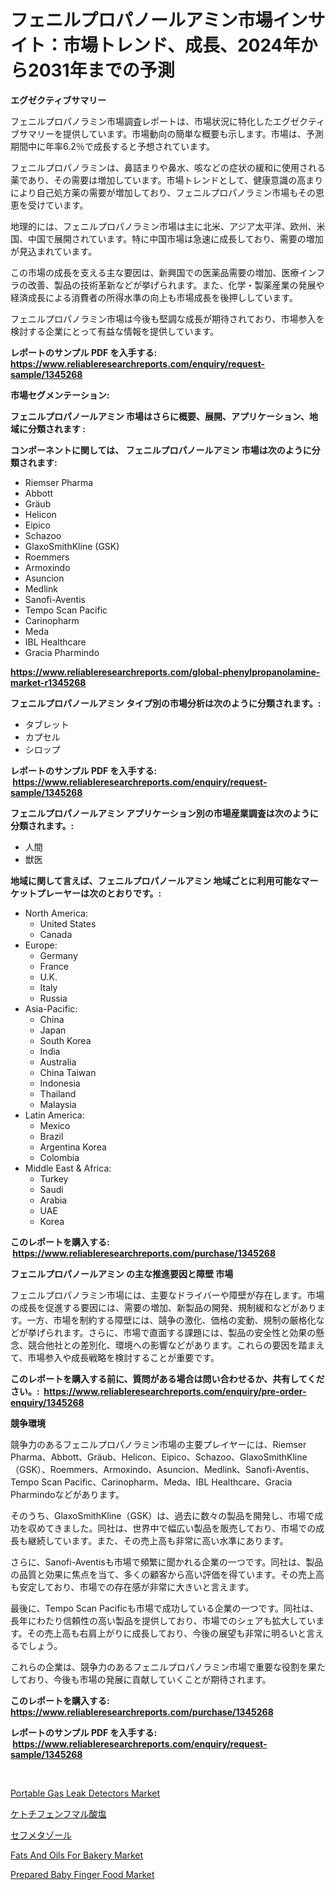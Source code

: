 <p><h1>フェニルプロパノールアミン市場インサイト：市場トレンド、成長、2024年から2031年までの予測</h1></p><p><strong>エグゼクティブサマリー</strong></p>
<p><p>フェニルプロパノラミン市場調査レポートは、市場状況に特化したエグゼクティブサマリーを提供しています。市場動向の簡単な概要も示します。市場は、予測期間中に年率6.2％で成長すると予想されています。</p><p>フェニルプロパノラミンは、鼻詰まりや鼻水、咳などの症状の緩和に使用される薬であり、その需要は増加しています。市場トレンドとして、健康意識の高まりにより自己処方薬の需要が増加しており、フェニルプロパノラミン市場もその恩恵を受けています。</p><p>地理的には、フェニルプロパノラミン市場は主に北米、アジア太平洋、欧州、米国、中国で展開されています。特に中国市場は急速に成長しており、需要の増加が見込まれています。</p><p>この市場の成長を支える主な要因は、新興国での医薬品需要の増加、医療インフラの改善、製品の技術革新などが挙げられます。また、化学・製薬産業の発展や経済成長による消費者の所得水準の向上も市場成長を後押ししています。</p><p>フェニルプロパノラミン市場は今後も堅調な成長が期待されており、市場参入を検討する企業にとって有益な情報を提供しています。</p></p>
<p><strong>レポートのサンプル PDF を入手する: <a href="https://www.reliableresearchreports.com/enquiry/request-sample/1345268">https://www.reliableresearchreports.com/enquiry/request-sample/1345268</a></strong></p>
<p><strong>市場セグメンテーション:</strong></p>
<p><strong> フェニルプロパノールアミン 市場はさらに概要、展開、アプリケーション、地域に分類されます :</strong></p>
<p><strong>コンポーネントに関しては、 フェニルプロパノールアミン 市場は次のように分類されます: &nbsp;</strong></p>
<p><ul><li>Riemser Pharma</li><li>Abbott</li><li>Gräub</li><li>Helicon</li><li>Eipico</li><li>Schazoo</li><li>GlaxoSmithKline (GSK)</li><li>Roemmers</li><li>Armoxindo</li><li>Asuncion</li><li>Medlink</li><li>Sanofi-Aventis</li><li>Tempo Scan Pacific</li><li>Carinopharm</li><li>Meda</li><li>IBL Healthcare</li><li>Gracia Pharmindo</li></ul></p>
<p><strong><a href="https://www.reliableresearchreports.com/global-phenylpropanolamine-market-r1345268">https://www.reliableresearchreports.com/global-phenylpropanolamine-market-r1345268</a></strong></p>
<p><strong> フェニルプロパノールアミン タイプ別の市場分析は次のように分類されます。:</strong></p>
<p><ul><li>タブレット</li><li>カプセル</li><li>シロップ</li></ul></p>
<p><strong>レポートのサンプル PDF を入手する: &nbsp;<a href="https://www.reliableresearchreports.com/enquiry/request-sample/1345268">https://www.reliableresearchreports.com/enquiry/request-sample/1345268</a></strong></p>
<p><strong> フェニルプロパノールアミン アプリケーション別の市場産業調査は次のように分類されます。:</strong></p>
<p><ul><li>人間</li><li>獣医</li></ul></p>
<p><strong>地域に関して言えば、フェニルプロパノールアミン 地域ごとに利用可能なマーケットプレーヤーは次のとおりです。:</strong></p>
<p><ul>
    <li>
        North America:
        <ul>
            <li>United States</li>
            <li>Canada</li>
        </ul>
    </li>
    <li>
        Europe:
        <ul>
            <li>Germany</li>
            <li>France</li>
            <li>U.K.</li>
            <li>Italy</li>
            <li>Russia</li>
        </ul>
    </li>
    <li>
        Asia-Pacific:
        <ul>
            <li>China</li>
            <li>Japan</li>
            <li>South Korea</li>
            <li>India</li>
            <li>Australia</li>
            <li>China Taiwan</li>
            <li>Indonesia</li>
            <li>Thailand</li>
            <li>Malaysia</li>
        </ul>
    </li>
    <li>
        Latin America:
        <ul>
            <li>Mexico</li>
            <li>Brazil</li>
            <li>Argentina Korea</li>
            <li>Colombia</li>
        </ul>
    </li>
    <li>
        Middle East & Africa:
        <ul>
            <li>Turkey</li>
            <li>Saudi</li>
            <li>Arabia</li>
            <li>UAE</li>
            <li>Korea</li>
        </ul>
    </li>
    </ul></p>
<p><strong>このレポートを購入する: &nbsp;<a href="https://www.reliableresearchreports.com/purchase/1345268">https://www.reliableresearchreports.com/purchase/1345268</a></strong></p>
<p><strong>フェニルプロパノールアミン の主な推進要因と障壁 市場</strong></p>
<p><p>フェニルプロパノラミン市場には、主要なドライバーや障壁が存在します。市場の成長を促進する要因には、需要の増加、新製品の開発、規制緩和などがあります。一方、市場を制約する障壁には、競争の激化、価格の変動、規制の厳格化などが挙げられます。さらに、市場で直面する課題には、製品の安全性と効果の懸念、競合他社との差別化、環境への影響などがあります。これらの要因を踏まえて、市場参入や成長戦略を検討することが重要です。</p></p>
<p><strong>このレポートを購入する前に、質問がある場合は問い合わせるか、共有してください。:&nbsp; <a href="https://www.reliableresearchreports.com/enquiry/pre-order-enquiry/1345268">https://www.reliableresearchreports.com/enquiry/pre-order-enquiry/1345268</a></strong></p>
<p><strong>競争環境</strong></p>
<p><p>競争力のあるフェニルプロパノラミン市場の主要プレイヤーには、Riemser Pharma、Abbott、Gräub、Helicon、Eipico、Schazoo、GlaxoSmithKline（GSK）、Roemmers、Armoxindo、Asuncion、Medlink、Sanofi-Aventis、Tempo Scan Pacific、Carinopharm、Meda、IBL Healthcare、Gracia Pharmindoなどがあります。</p><p>そのうち、GlaxoSmithKline（GSK）は、過去に数々の製品を開発し、市場で成功を収めてきました。同社は、世界中で幅広い製品を販売しており、市場での成長も継続しています。また、その売上高も非常に高い水準にあります。</p><p>さらに、Sanofi-Aventisも市場で頻繁に聞かれる企業の一つです。同社は、製品の品質と効果に焦点を当て、多くの顧客から高い評価を得ています。その売上高も安定しており、市場での存在感が非常に大きいと言えます。</p><p>最後に、Tempo Scan Pacificも市場で成功している企業の一つです。同社は、長年にわたり信頼性の高い製品を提供しており、市場でのシェアも拡大しています。その売上高も右肩上がりに成長しており、今後の展望も非常に明るいと言えるでしょう。</p><p>これらの企業は、競争力のあるフェニルプロパノラミン市場で重要な役割を果たしており、今後も市場の発展に貢献していくことが期待されます。</p></p>
<p><strong>このレポートを購入する: &nbsp; <a href="https://www.reliableresearchreports.com/purchase/1345268">https://www.reliableresearchreports.com/purchase/1345268</a></strong></p>
<p><strong>レポートのサンプル PDF を入手する: &nbsp;<a href="https://www.reliableresearchreports.com/enquiry/request-sample/1345268">https://www.reliableresearchreports.com/enquiry/request-sample/1345268</a></strong><strong></strong></p>
<p>&nbsp;</p>
<p><p><a href="https://view.publitas.com/reportprime-1/portable-gas-leak-detectors-market-centers-on-aspects-such-as-market-growth-market-share-market-opportunity-and-projected-forecasts-spanning-from-2024-to-2031/">Portable Gas Leak Detectors Market</a></p><p><a href="https://github.com/AaronVargas43/Market-Research-Report-List-1/blob/main/508297920151.md">ケトチフェンフマル酸塩</a></p><p><a href="https://github.com/oqoeusbvpadwjs08/Market-Research-Report-List-1/blob/main/850594120150.md">セフメタゾール</a></p><p><a href="https://github.com/julyju69/Market-Research-Report-List-2/blob/main/fats-and-oils-for-bakery-market.md">Fats And Oils For Bakery Market</a></p><p><a href="https://github.com/gdfhhhj/Market-Research-Report-List-4/blob/main/prepared-baby-finger-food-market.md">Prepared Baby Finger Food Market</a></p></p>
